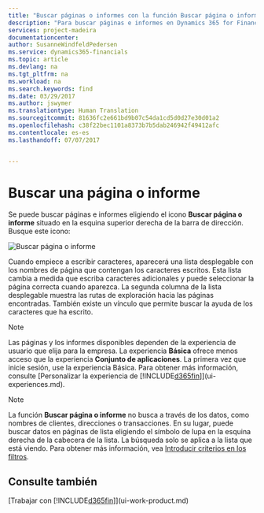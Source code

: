 ```yaml
---
title: "Buscar páginas o informes con la función Buscar página o informe | Documentos de Microsoft"
description: "Para buscar páginas e informes en Dynamics 365 for Financials, puede usar la característica Buscar página o informe."
services: project-madeira
documentationcenter: 
author: SusanneWindfeldPedersen
ms.service: dynamics365-financials
ms.topic: article
ms.devlang: na
ms.tgt_pltfrm: na
ms.workload: na
ms.search.keywords: find
ms.date: 03/29/2017
ms.author: jswymer
ms.translationtype: Human Translation
ms.sourcegitcommit: 81636fc2e661bd9b07c54da1cd5d0d27e30d01a2
ms.openlocfilehash: c38f22bec1101a8373b7b5dab246942f49412afc
ms.contentlocale: es-es
ms.lasthandoff: 07/07/2017


---
```

# <a name="searching-for-a-page-or-report"></a>Buscar una página o informe
Se puede buscar páginas e informes eligiendo el icono **Buscar página o informe** situado en la esquina superior derecha de la barra de dirección. Busque este icono:

![Buscar página o informe](media/ui-search/search.png "Buscar página o informe")

Cuando empiece a escribir caracteres, aparecerá una lista desplegable con los nombres de página que contengan los caracteres escritos. Esta lista cambia a medida que escriba caracteres adicionales y puede seleccionar la página correcta cuando aparezca. La segunda columna de la lista desplegable muestra las rutas de exploración hacia las páginas encontradas. También existe un vínculo que permite buscar la ayuda de los caracteres que ha escrito.

> [!NOTE]  
>   Las páginas y los informes disponibles dependen de la experiencia de usuario que elija para la empresa. La experiencia **Básica** ofrece menos acceso que la experiencia **Conjunto de aplicaciones**. La primera vez que inicie sesión, use la experiencia Básica. Para obtener más información, consulte [Personalizar la experiencia de [!INCLUDE[d365fin](includes/d365fin_long_md.md)]](ui-experiences.md).

> [!NOTE]  
>   La función **Buscar página o informe** no busca a través de los datos, como nombres de clientes, direcciones o transacciones. En su lugar, puede buscar datos en páginas de lista eligiendo el símbolo de lupa en la esquina derecha de la cabecera de la lista. La búsqueda solo se aplica a la lista que está viendo. Para obtener más información, vea [Introducir criterios en los filtros](ui-enter-criteria-filters.md).

## <a name="see-also"></a>Consulte también
[Trabajar con [!INCLUDE[d365fin](includes/d365fin_md.md)]](ui-work-product.md)

